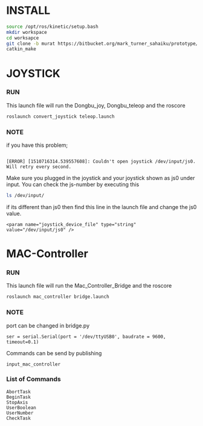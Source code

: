 # INSTALL

``` bash 
source /opt/ros/kinetic/setup.bash
mkdir workspace
cd worksapce
git clone -b murat https://bitbucket.org/mark_turner_sahaiku/prototype/src
catkin_make
```
# JOYSTICK
### RUN

This launch file will run the Dongbu_joy, Dongbu_teleop and the roscore

``` bash 
roslaunch convert_joystick teleop.launch
```

### NOTE

if you have this problem;
```

[ERROR] [1510716314.539557608]: Couldn't open joystick /dev/input/js0. Will retry every second.
```
Make sure you plugged in the joystick and your joystick shown as js0 under input.
You can check the js-number by executing this
``` bash 
ls /dev/input/
```
if its different than js0 then find this line in the launch file and change the js0 value.
```
<param name="joystick_device_file" type="string" value="/dev/input/js0" />
```

# MAC-Controller

### RUN 

This launch file will run the Mac_Controller_Bridge and the roscore

``` bash 
roslaunch mac_controller bridge.launch 
```

### NOTE

port can be changed in bridge.py 

```
ser = serial.Serial(port = '/dev/ttyUSB0', baudrate = 9600, timeout=0.1) 
```

Commands can be send by publishing 
```
input_mac_controller
```

### List of Commands
```
AbortTask
BeginTask
StopAxis
UserBoolean
UserNumber
CheckTask
```
